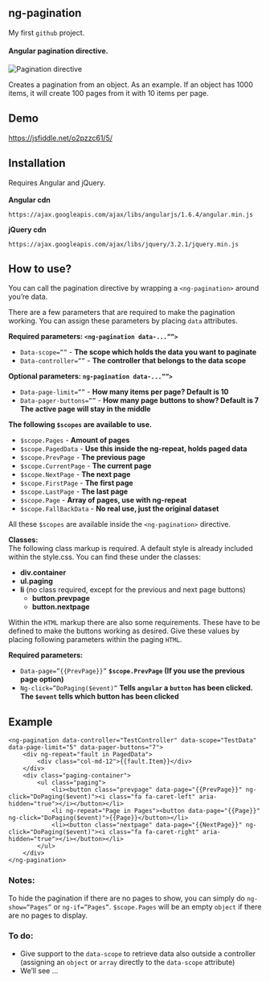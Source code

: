## ng-pagination
My first `github` project.

#### Angular pagination directive.

![Pagination directive](http://i.imgur.com/AQDVI4F.jpg)

Creates a pagination from an object. As an example. If an object has 1000 items, it will create 100 pages from it with 10 items per page.

## Demo
https://jsfiddle.net/o2pzzc61/5/

## Installation
Requires Angular and jQuery.<br/><br/>
**Angular cdn**
```
https://ajax.googleapis.com/ajax/libs/angularjs/1.6.4/angular.min.js
```
**jQuery cdn**
```
https://ajax.googleapis.com/ajax/libs/jquery/3.2.1/jquery.min.js
```

## How to use?
You can call the pagination directive by wrapping a `<ng-pagination>` around you’re data.

There are a few parameters that are required to make the pagination working. You can assign these parameters by placing `data` attributes.

**Required parameters: `<ng-pagination data-...””>`**
- `Data-scope=””` - **The scope which holds the data you want to paginate**
- `Data-controller=””` - **The controller that belongs to the data scope**

**Optional parameters: `ng-pagination data-...””>`**
- `Data-page-limit=””` - **How many items per page? Default is 10**
- `Data-pager-buttons=””` - **How many page buttons to show? Default is 7 The active page will stay in the middle**

**The following `$scopes` are available to use.**
- `$scope.Pages` - **Amount of pages**
- `$scope.PagedData` - **Use this inside the ng-repeat, holds paged data**
- `$scope.PrevPage` - **The previous page**
- `$scope.CurrentPage` - **The current page**
- `$scope.NextPage` - **The next page**
- `$scope.FirstPage` - **The first page**
- `$scope.LastPage` - **The last page**
- `$scope.Page` - **Array of pages, use with ng-repeat**
- `$scope.FallBackData` - **No real use, just the original dataset**

All these `$scopes` are available inside the `<ng-pagination>` directive.

**Classes:**<br/>
The following class markup is required.  A default style is already included within the style.css. You can find these under the classes:

- **div.container**
- **ul.paging**
- **li** (no class required, except for the previous and next page buttons)
  - **button.prevpage**
  - **button.nextpage**

Within the `HTML` markup there are also some requirements. These have to be defined to make the buttons working as desired. Give these values by placing following parameters within the paging `HTML`.

**Required parameters:**
- `Data-page=”{{PrevPage}}”`	    **`$scope.PrevPage` (If you use the previous page option)**
- `Ng-click=”DoPaging($event)”`	  **Tells `angular` a `button` has been clicked. The `$event` tells which button has been clicked**

## Example
```
<ng-pagination data-controller="TestController" data-scope="TestData" data-page-limit="5" data-pager-buttons="7">
    <div ng-repeat="fault in PagedData">
        <div class="col-md-12">{{fault.Item}}</div>
    </div>
    <div class="paging-container">
        <ul class="paging">
            <li><button class="prevpage" data-page="{{PrevPage}}" ng-click="DoPaging($event)"><i class="fa fa-caret-left" aria-hidden="true"></i></button></li>
            <li ng-repeat="Page in Pages"><button data-page="{{Page}}" ng-click="DoPaging($event)">{{Page}}</button></li>
            <li><button class="nextpage" data-page="{{NextPage}}" ng-click="DoPaging($event)"><i class="fa fa-caret-right" aria-hidden="true"></i></button></li>
        </ul>
    </div>
</ng-pagination>
```

### Notes:
To hide the pagination if there are no pages to show, you can simply do `ng-show=”Pages”` or `ng-if=”Pages”`. `$scope.Pages` will be an empty `object` if there are no pages to display.

### To do:
-	Give support to the `data-scope` to retrieve data also outside a controller (assigning an `object` or `array` directly to the `data-scope` attribute)
-	We’ll see …
